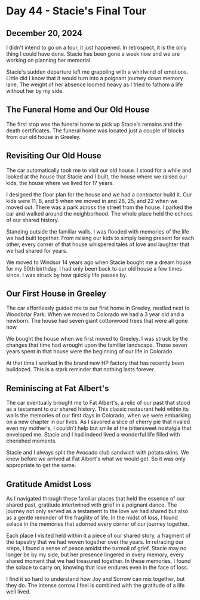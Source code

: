 # Day 44 - Stacie's Final Tour

## December 20, 2024

I didn't intend to go on a tour, it just happened. In retrospect, it is the only thing I could have
done.  Stacie has been gone a week now and we are working on planning her memorial. 

Stacie's sudden departure left me grappling with a whirlwind of emotions. Little did I know that it
would turn into a poignant journey down memory lane. The weight of her absence loomed heavy as I
tried to fathom a life without her by my side.

## The Funeral Home and Our Old House

The first stop was the funeral home to pick up Stacie's remains and the death certificates. The
funeral home was located just a couple of blocks from our old house in Greeley. 


## Revisiting Our Old House

The car automatically took me to visit our old house. I stood for a while and looked at the house
that Stacie and I built, the house where we raised our kids, the house where we lived for 17
years.

I designed the floor plan for the house and we had a contractor build it.  Our kids were 11, 8, and
5 when we moved in and 28, 25, and 22 when we moved out.  There was a park across the street from
the house. I parked the car and walked around the neighborhood. The whole place held the echoes of
our shared history.

Standing outside the familiar walls, I was flooded with memories of the life we had built together.
From raising our kids to simply being present for each other, every corner of that house whispered
tales of love and laughter that we had shared for years.

We moved to Windsor 14 years ago when Stacie bought me a dream house for my 50th birthday.  I had 
only been back to our old house a few times since.  I was struck by how quickly life passes by.


## Our First House in Greeley

The car effortlessly guided me to our first home in Greeley, nestled
next to Woodbriar Park.  When we moved to Colorado we had a 3 year old and a newborn. The house
had seven giant cottonwood trees that were all gone now.

We bought the house when we first moved to Greeley. I was struck by the changes that time had
wrought upon the familiar landscape. Those seven years spent in that house were the beginning of
our life in Colorado.

At that time I worked in the brand new HP factory that has recently been bulldozed.  This is a
stark reminder that nothing lasts forever.


## Reminiscing at Fat Albert's

The car eventually brought me to Fat Albert's, a relic of our past that stood as a testament to our
shared history. This classic restaurant held within its walls the memories of our first days in
Colorado, when we were embarking on a new chapter in our lives. As I savored a slice of cherry pie
that rivaled even my mother's, I couldn't help but smile at the bittersweet nostalgia that
enveloped me. Stacie and I had indeed lived a wonderful life filled with cherished moments.

Stacie and I always split the Avocado club sandwich with potato skins.  We knew before we arrived
at Fat Albert's what we would get.  So it was only appropriate to get the same.


## Gratitude Amidst Loss

As I navigated through these familiar places that held the essence of our shared past, gratitude
intertwined with grief in a poignant dance. The journey not only served as a testament to the love
we had shared but also as a gentle reminder of the fragility of life. In the midst of loss, I found
solace in the memories that adorned every corner of our journey together.

Each place I visited held within it a piece of our shared story, a fragment of the tapestry that we
had woven together over the years. In retracing our steps, I found a sense of peace amidst the
turmoil of grief. Stacie may no longer be by my side, but her presence lingered in every memory,
every shared moment that we had treasured together. In these memories, I found the solace to carry
on, knowing that love endures even in the face of loss.

I find it so hard to understand how Joy and Sorrow can mix together, but they do.  The intense
sorrow I feel is combined with the gratitude of a life well lived.

